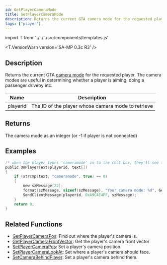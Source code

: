 ```yaml
---
id: GetPlayerCameraMode
title: GetPlayerCameraMode
description: Returns the current GTA camera mode for the requested player.
tags: ["player"]
---
```


import T from '../../../src/components/templates.js'

<T.VersionWarn version='SA-MP 0.3c R3' />

## Description

Returns the current GTA [camera mode](../resources/cameramodes) for the requested player. The camera modes are useful in determining whether a player is aiming, doing a passenger driveby etc.

| Name     | Description                                        |
| -------- | -------------------------------------------------- |
| playerid | The ID of the player whose camera mode to retrieve |

## Returns

The camera mode as an integer (or -1 if player is not connected)

## Examples

```c
/* when the player types 'cameramode' in to the chat box, they'll see this. */
public OnPlayerText(playerid, text[])
{
    if (strcmp(text, "cameramode", true) == 0)
    {
        new szMessage[22];
        format(szMessage, sizeof(szMessage), "Your camera mode: %d", GetPlayerCameraMode(playerid));
        SendClientMessage(playerid, 0xA9C4E4FF, szMessage);
    }
    return 0;
}
```

## Related Functions

- [GetPlayerCameraPos](GetPlayerCameraPos): Find out where the player's camera is.
- [GetPlayerCameraFrontVector](GetPlayerCameraFrontVector): Get the player's camera front vector
- [SetPlayerCameraPos](SetPlayerCameraPos): Set a player's camera position.
- [SetPlayerCameraLookAt](SetPlayerCameraLookAt): Set where a player's camera should face.
- [SetCameraBehindPlayer](SetCameraBehindPlayer): Set a player's camera behind them.
